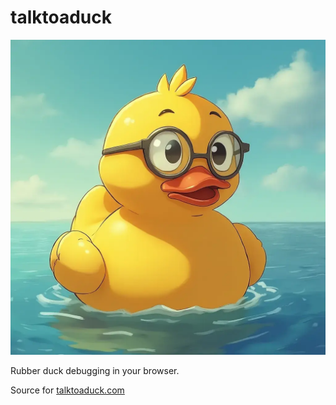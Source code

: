 # talktoaduck

![image](tech-duck.png) 

Rubber duck debugging in your browser. 

Source for [talktoaduck.com](https://talktoaduck.com)
